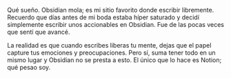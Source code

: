 Qué sueño. Obsidian mola; es mi sitio favorito donde escribir libremente. Recuerdo que días antes de mi boda estaba híper saturado y decidí simplemente escribir unos accionables en Obsidian. Fue de las pocas veces que sentí que avancé.

La realidad es que cuando escribes liberas tu mente, dejas que el papel capture tus emociones y preocupaciones. Pero sí, suma tener todo en un mismo lugar y Obsidian no se presta a esto. El único que lo hace es Notion; qué pesao soy.
